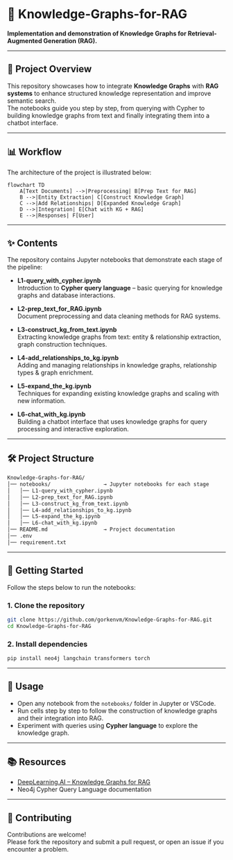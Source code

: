# 📘 Knowledge-Graphs-for-RAG

**Implementation and demonstration of Knowledge Graphs for Retrieval-Augmented Generation (RAG).**

---

## 📌 Project Overview

This repository showcases how to integrate **Knowledge Graphs** with **RAG systems** to enhance structured knowledge representation and improve semantic search.  
The notebooks guide you step by step, from querying with Cypher to building knowledge graphs from text and finally integrating them into a chatbot interface.

---

## 📊 Workflow

The architecture of the project is illustrated below:

```mermaid
flowchart TD
    A[Text Documents] -->|Preprocessing| B[Prep Text for RAG]
    B -->|Entity Extraction| C[Construct Knowledge Graph]
    C -->|Add Relationships| D[Expanded Knowledge Graph]
    D -->|Integration| E[Chat with KG + RAG]
    E -->|Responses| F[User]
```

---
## ✨ Contents

The repository contains Jupyter notebooks that demonstrate each stage of the pipeline:

- **L1-query_with_cypher.ipynb**  
  Introduction to **Cypher query language** – basic querying for knowledge graphs and database interactions.

- **L2-prep_text_for_RAG.ipynb**  
  Document preprocessing and data cleaning methods for RAG systems.

- **L3-construct_kg_from_text.ipynb**  
  Extracting knowledge graphs from text: entity & relationship extraction, graph construction techniques.

- **L4-add_relationships_to_kg.ipynb**  
  Adding and managing relationships in knowledge graphs, relationship types & graph enrichment.

- **L5-expand_the_kg.ipynb**  
  Techniques for expanding existing knowledge graphs and scaling with new information.

- **L6-chat_with_kg.ipynb**  
  Building a chatbot interface that uses knowledge graphs for query processing and interactive exploration.

---

## 🛠️ Project Structure

```bash
Knowledge-Graphs-for-RAG/
│── notebooks/                 → Jupyter notebooks for each stage
│   │── L1-query_with_cypher.ipynb
│   │── L2-prep_text_for_RAG.ipynb
│   │── L3-construct_kg_from_text.ipynb
│   │── L4-add_relationships_to_kg.ipynb
│   │── L5-expand_the_kg.ipynb
│   │── L6-chat_with_kg.ipynb
│── README.md                  → Project documentation
│── .env
│── requirement.txt

```

---
## 🚀 Getting Started

Follow the steps below to run the notebooks:

### 1. Clone the repository
```bash
git clone https://github.com/gorkenvm/Knowledge-Graphs-for-RAG.git
cd Knowledge-Graphs-for-RAG
```

### 2. Install dependencies
```bash
pip install neo4j langchain transformers torch
```

---
## 📖 Usage

- Open any notebook from the `notebooks/` folder in Jupyter or VSCode.  
- Run cells step by step to follow the construction of knowledge graphs and their integration into RAG.  
- Experiment with queries using **Cypher language** to explore the knowledge graph.  

---
## 📚 Resources

- [DeepLearning.AI – Knowledge Graphs for RAG](https://learn.deeplearning.ai/courses/knowledge-graphs-rag/)  
- Neo4j Cypher Query Language documentation  

---

## 🤝 Contributing

Contributions are welcome!  
Please fork the repository and submit a pull request, or open an issue if you encounter a problem.
